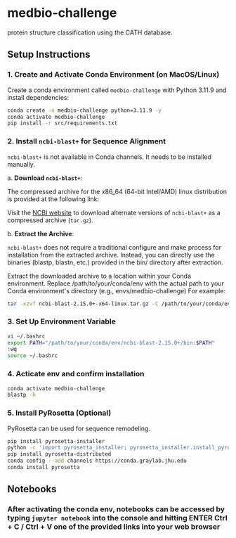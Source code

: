 # medbio-challenge
protein structure classification using the CATH database.

## Setup Instructions

### 1. Create and Activate Conda Environment (on MacOS/Linux)

Create a conda environment called `medbio-challenge` with Python 3.11.9 and install dependencies:

```bash
conda create -n medbio-challenge python=3.11.9 -y
conda activate medbio-challenge
pip install -r src/requirements.txt
```


### 2. Install `ncbi-blast+` for Sequence Alignment
 
`ncbi-blast+` is not available in Conda channels. It needs to be installed manually.

a. **Download `ncbi-blast+`**:

The compressed archive for the x86_64 (64-bit Intel/AMD) linux distribution is provided at the following link:

Visit the [NCBI website](https://ftp.ncbi.nlm.nih.gov/blast/executables/blast+/LATEST/) to download alternate versions of `ncbi-blast+` as a compressed archive (`tar.gz`).

b. **Extract the Archive**:

`ncbi-blast+` does not require a traditional configure and make process for installation from the extracted archive. Instead, you can directly use the binaries (blastp, blastn, etc.) provided in the bin/ directory after extraction.

Extract the downloaded archive to a location within your Conda environment.
Replace /path/to/your/conda/env with the actual path to your Conda environment's directory (e.g., envs/medbio-challenge)
For example:
```bash
tar -xzvf ncbi-blast-2.15.0+-x64-linux.tar.gz -C /path/to/your/conda/env
```

### 3. **Set Up Environment Variable**
```bash
vi ~/.bashrc
export PATH="/path/to/your/conda/env/ncbi-blast-2.15.0+/bin:$PATH"
:wq
source ~/.bashrc
```
### 4. Acticate env and confirm installation
```bash
conda activate medbio-challenge 
blastp -h
```
### 5. Install PyRosetta (Optional)

PyRosetta can be used for sequence remodeling.

```bash
pip install pyrosetta-installer
python -c 'import pyrosetta_installer; pyrosetta_installer.install_pyrosetta()'
pip install pyrosetta-distributed
conda config --add channels https://conda.graylab.jhu.edu
conda install pyrosetta	
```

## Notebooks
### After activating the conda env, notebooks can be accessed by typing `jupyter notebook` into the console and hitting ENTER Ctrl + C / Ctrl + V one of the provided links into your web browser

